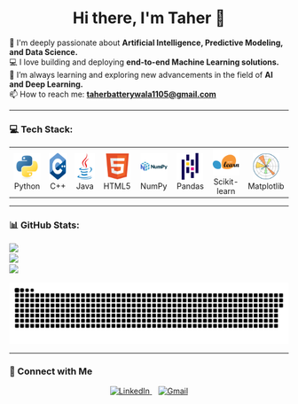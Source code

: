 <div align="center">
  <h1>Hi there, I'm Taher 👋</h1>
</div>

🧠 I'm deeply passionate about **Artificial Intelligence, Predictive Modeling, and Data Science.**<br>
💻 I love building and deploying **end-to-end Machine Learning solutions.**<br>
🌱 I’m always learning and exploring new advancements in the field of **AI and Deep Learning.**<br>
📫 How to reach me: **taherbatterywala1105@gmail.com**<br>

---

### 💻 Tech Stack:

<table>
  <tr>
    <td align="center" width="96">
      <a href="https://www.python.org" target="_blank" rel="noreferrer">
        <img src="https://raw.githubusercontent.com/devicons/devicon/master/icons/python/python-original.svg" width="48" height="48" alt="Python" />
      </a>
      <br>Python
    </td>
    <td align="center" width="96">
      <a href="https://isocpp.org/" target="_blank" rel="noreferrer">
        <img src="https://raw.githubusercontent.com/devicons/devicon/master/icons/cplusplus/cplusplus-original.svg" width="48" height="48" alt="C++" />
      </a>
      <br>C++
    </td>
    <td align="center" width="96">
      <a href="https://www.java.com" target="_blank" rel="noreferrer">
        <img src="https://raw.githubusercontent.com/devicons/devicon/master/icons/java/java-original.svg" width="48" height="48" alt="Java" />
      </a>
      <br>Java
    </td>
    <td align="center" width="96">
      <a href="https://developer.mozilla.org/en-US/docs/Web/HTML" target="_blank" rel="noreferrer">
        <img src="https://raw.githubusercontent.com/devicons/devicon/master/icons/html5/html5-original.svg" width="48" height="48" alt="HTML5" />
      </a>
      <br>HTML5
    </td>
     <td align="center" width="96">
      <a href="https://numpy.org/" target="_blank" rel="noreferrer">
        <img src="https://raw.githubusercontent.com/devicons/devicon/master/icons/numpy/numpy-original-wordmark.svg" width="48" height="48" alt="NumPy" />
      </a>
      <br>NumPy
    </td>
    <td align="center" width="96">
      <a href="https://pandas.pydata.org/" target="_blank" rel="noreferrer">
        <img src="https://raw.githubusercontent.com/devicons/devicon/master/icons/pandas/pandas-original.svg" width="48" height="48" alt="Pandas" />
      </a>
      <br>Pandas
    </td>
    <td align="center" width="96">
      <a href="https://scikit-learn.org/" target="_blank" rel="noreferrer">
        <img src="https://raw.githubusercontent.com/devicons/devicon/master/icons/scikitlearn/scikitlearn-original.svg" width="48" height="48" alt="Scikit-learn" />
      </a>
      <br>Scikit-learn
    </td>
    <td align="center" width="96">
      <a href="https://matplotlib.org/" target="_blank" rel="noreferrer">
        <img src="https://raw.githubusercontent.com/devicons/devicon/master/icons/matplotlib/matplotlib-original.svg" width="48" height="48" alt="Matplotlib" />
      </a>
      <br>Matplotlib
    </td>
  </tr>
</table>

---

### 📊 GitHub Stats:
![](https://github-readme-stats.vercel.app/api?username=TaherBatterywala&theme=github_dark&hide_border=true&include_all_commits=true&count_private=true)<br/>
![](https://github-readme-streak-stats.herokuapp.com/?user=TaherBatterywala&theme=github_dark&hide_border=true)<br/>
![](https://github-readme-stats.vercel.app/api/top-langs/?username=TaherBatterywala&theme=github_dark&hide_border=true&include_all_commits=true&count_private=true&layout=compact)

<p align="center">
 <img width="1000" src="asset/github-snake.svg" alt="snake"/>
</p>

---

### 🤝 Connect with Me

<p align="center">
  <a href="https://www.linkedin.com/in/taher-batterywala-383821291/" target="_blank">
    <img src="https://img.shields.io/badge/LinkedIn-0077B5?style=for-the-badge&logo=linkedin&logoColor=white" alt="LinkedIn"/>
  </a>
  &nbsp;&nbsp;
  <a href="mailto:taherbatterywala1105@gmail.com">
    <img src="https://img.shields.io/badge/Gmail-D14836?style=for-the-badge&logo=gmail&logoColor=white" alt="Gmail"/>
  </a>
</p>

